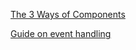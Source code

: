 [The 3 Ways of Components](https://github.com/reagent-project/reagent/blob/master/docs/CreatingReagentComponents.md)

[Guide on event handling](https://purelyfunctional.tv/guide/reagent/#events)



